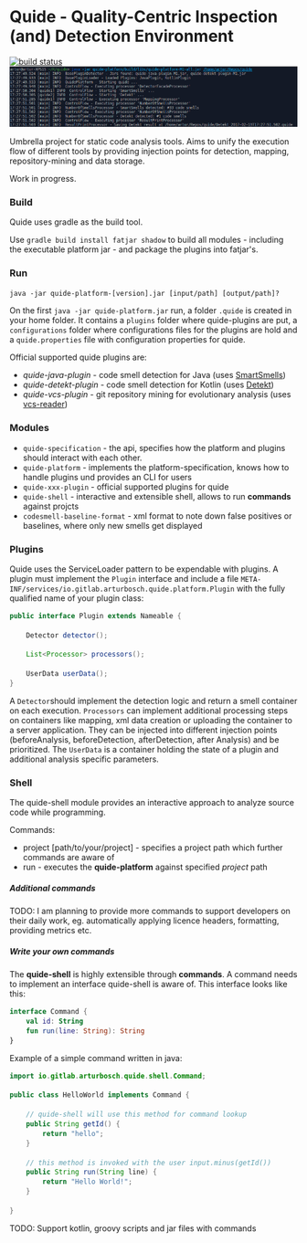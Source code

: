 # Quide - Quality-Centric Inspection (and) Detection Environment

[![build status](https://gitlab.com/arturbosch/jpal/badges/master/build.svg)](https://gitlab.com/arturbosch/quide/commits/master)
![quide in action](img/quide.png "quide in action")

Umbrella project for static code analysis tools. 
Aims to unify the execution flow of different tools by providing injection points for detection, mapping, repository-mining and data storage.

Work in progress.


### Build

Quide uses gradle as the build tool.

Use `gradle build install fatjar shadow` to build all modules - including the executable platform jar -
and package the plugins into fatjar's.

### Run

`java -jar quide-platform-[version].jar [input/path] [output/path]?`

On the first `java -jar quide-platform.jar` run, a folder `.quide` is created in your home folder.
It contains a `plugins` folder where quide-plugins are put, a `configurations` folder where
configurations files for the plugins are hold and a `quide.properties` file with configuration properties for quide.

Official supported quide plugins are:

- _quide-java-plugin_ - code smell detection for Java (uses [SmartSmells](https://github.com/arturbosch/SmartSmells))
- _quide-detekt-plugin_ - code smell detection for Kotlin (uses [Detekt](https://github.com/arturbosch/detekt))
- _quide-vcs-plugin_ - git repository mining for evolutionary analysis (uses [vcs-reader](https://github.com/dkandalov/vcs-reader))

### Modules

- `quide-specification` - the api, specifies how the platform and plugins should interact with each other.
- `quide-platform` - implements the platform-specification, knows how to handle plugins und provides an CLI for users
- `quide-xxx-plugin` - official supported plugins for quide
- `quide-shell` - interactive and extensible shell, allows to run __commands__ against projcts
- `codesmell-baseline-format` - xml format to note down false positives or baselines, where only new smells get displayed

### Plugins

Quide uses the ServiceLoader pattern to be expendable with plugins. 
A plugin must implement the `Plugin` interface and include a file `META-INF/services/io.gitlab.arturbosch.quide.platform.Plugin` with the 
fully qualified name of your plugin class:
```java
public interface Plugin extends Nameable {

	Detector detector();

	List<Processor> processors();

	UserData userData();
}
```

A `Detector`should implement the detection logic and return a smell container on each execution.
`Processors` can implement additional processing steps on containers like mapping, xml data creation or uploading the container to a
server application. They can be injected into different injection points (beforeAnalysis, beforeDetection, afterDetection, after Analysis)
and be prioritized. The `UserData` is a container holding the state of a plugin and additional analysis specific parameters.

### Shell

The quide-shell module provides an interactive approach to analyze source code while programming.

Commands:
- project [path/to/your/project] - specifies a project path which further commands are aware of
- run - executes the __quide-platform__ against specified _project_ path

##### Additional commands

TODO: I am planning to provide more commands to support developers on their daily work, eg. automatically applying licence
headers, formatting, providing metrics etc.

##### Write your own commands

The __quide-shell__ is highly extensible through __commands__. A command needs to implement
an interface quide-shell is aware of. This interface looks like this:

```kotlin
interface Command {
	val id: String
	fun run(line: String): String
}
```

Example of a simple command written in java:

```java
import io.gitlab.arturbosch.quide.shell.Command;

public class HelloWorld implements Command {

    // quide-shell will use this method for command lookup
    public String getId() {
        return "hello";
    }
        
    // this method is invoked with the user input.minus(getId())
    public String run(String line) {
        return "Hello World!";
    }	
    
}
```

TODO: Support kotlin, groovy scripts and jar files with commands
